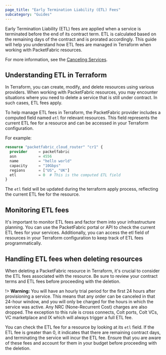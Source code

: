 ```yaml
---
page_title: "Early Termination Liability (ETL) Fees"
subcategory: "Guides"
---
```


Early Termination Liability (ETL) fees are applied when a service is terminated before the end of its contract term. ETL is calculated based on the remaining days of the contract and is prorated accordingly. This guide will help you understand how ETL fees are managed in Terraform when working with PacketFabric resources.

For more information, see the [Canceling Services](https://docs.packetfabric.com/billing/services/cancel/).

## Understanding ETL in Terraform

In Terraform, you can create, modify, and delete resources using various providers. When working with PacketFabric resources, you may encounter situations where you need to delete a service that is still under contract. In such cases, ETL fees apply.

To help manage ETL fees in Terraform, the PacketFabric provider includes a computed field named `etl` for relevant resources. This field represents the current ETL fee for a resource and can be accessed in your Terraform configuration.

For example:

```terraform
resource "packetfabric_cloud_router" "cr1" {
  provider     = packetfabric
  asn          = 4556
  name         = "hello world"
  capacity     = "10Gbps"
  regions      = ["US", "UK"]
  etl          = 0  # This is the computed ETL field
}
```

The `etl` field will be updated during the terraform apply process, reflecting the current ETL fee for the resource.

## Monitoring ETL fees

It's important to monitor ETL fees and factor them into your infrastructure planning. You can use the PacketFabric portal or API to check the current ETL fees for your services. Additionally, you can access the etl field of resources in your Terraform configuration to keep track of ETL fees programmatically.

## Handling ETL fees when deleting resources

When deleting a PacketFabric resource in Terraform, it's crucial to consider the ETL fees associated with the resource. Be sure to review your contract terms and ETL fees before proceeding with the deletion.

!> **Warning:** You will have an hourly trial period for the first 24 hours after provisioning a service. This means that any order can be canceled in that 24-hour window, and you will only be charged for the hours in which the service was active. Any NRC (None-Recurrent Cost) charges are also dropped. The exception to this rule is cross connects, Colt ports, Colt VCs, VC marketplace and IX which will always trigger a full ETL fee. 

You can check the ETL fee for a resource by looking at its `etl` field. If the ETL fee is greater than 0, it indicates that there are remaining contract days, and terminating the service will incur the ETL fee. Ensure that you are aware of these fees and account for them in your budget before proceeding with the deletion.
